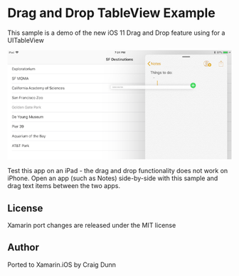 Drag and Drop TableView Example
============

This sample is a demo of the new iOS 11 Drag and Drop feature using for a UITableView

![drag and drop example screenshot](Screenshots/01-sml.png)

Test this app on an iPad - the drag and drop functionality does not work on iPhone. Open an app (such as Notes) side-by-side with this sample and drag text items between the two apps.

License
-------

Xamarin port changes are released under the MIT license

Author
------

Ported to Xamarin.iOS by Craig Dunn
